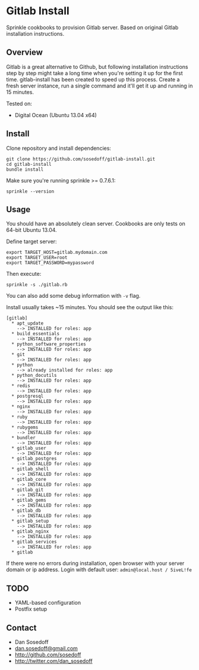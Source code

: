 # Gitlab Install

Sprinkle cookbooks to provision Gitlab server. Based on original Gitlab
installation instructions.

## Overview

Gitlab is a great alternative to Github, but following installation instructions
step by step might take a long time when you're setting it up for the first time. 
gitlab-install has been created to speed up this process. Create a fresh server 
instance, run a single command and it'll get it up and running in 15 minutes.

Tested on:

- Digital Ocean (Ubuntu 13.04 x64)

## Install

Clone repository and install dependencies:

```
git clone https://github.com/sosedoff/gitlab-install.git
cd gitlab-install
bundle install
```

Make sure you're running sprinkle >= 0.7.6.1:

```
sprinkle --version
```

## Usage

You should have an absolutely clean server. 
Cookbooks are only tests on 64-bit Ubuntu 13.04. 

Define target server:

```
export TARGET_HOST=gitlab.mydomain.com
export TARGET_USER=root
export TARGET_PASSWORD=mypassword
```

Then execute:

```
sprinkle -s ./gitlab.rb
```

You can also add some debug information with `-v` flag.

Install usually takes ~15 minutes. You should see the output like this:

```
[gitlab]
  * apt_update
    --> INSTALLED for roles: app
  * build_essentials
    --> INSTALLED for roles: app
  * python_software_properties
    --> INSTALLED for roles: app
  * git
    --> INSTALLED for roles: app
  * python
    --> already installed for roles: app
  * python_docutils
    --> INSTALLED for roles: app
  * redis
    --> INSTALLED for roles: app
  * postgresql
    --> INSTALLED for roles: app
  * nginx
    --> INSTALLED for roles: app
  * ruby
    --> INSTALLED for roles: app
  * rubygems
    --> INSTALLED for roles: app
  * bundler
    --> INSTALLED for roles: app
  * gitlab_user
    --> INSTALLED for roles: app
  * gitlab_postgres
    --> INSTALLED for roles: app
  * gitlab_shell
    --> INSTALLED for roles: app
  * gitlab_core
    --> INSTALLED for roles: app
  * gitlab_git
    --> INSTALLED for roles: app
  * gitlab_gems
    --> INSTALLED for roles: app
  * gitlab_db
    --> INSTALLED for roles: app
  * gitlab_setup
    --> INSTALLED for roles: app
  * gitlab_nginx
    --> INSTALLED for roles: app
  * gitlab_services
    --> INSTALLED for roles: app
  * gitlab
```

If there were no errors during installation, open browser with your server domain
or ip address. Login with default user: `admin@local.host / 5iveL!fe`

## TODO

- YAML-based configuration
- Postfix setup

## Contact

- Dan Sosedoff
- dan.sosedoff@gmail.com
- http://github.com/sosedoff
- http://twitter.com/dan_sosedoff